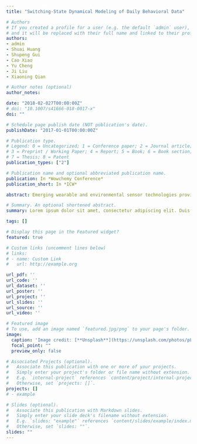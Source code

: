 ```yaml
---
title: "Switching-State Dynamical Modeling of Daily Behavioral Data"

# Authors
# If you created a profile for a user (e.g. the default `admin` user), write the username (folder name) here 
# and it will be replaced with their full name and linked to their profile.
authors:
- admin
- Shuai Huang
- Shupeng Gui
- Cao Xiao
- Yu Cheng
- Ji Liu
- Xiaoning Qian

# Author notes (optional)
author_notes:

date: "2018-02-027T00:00:00Z"
# doi: "10.1007/s41666-018-0017-x"
doi: ""

# Schedule page publish date (NOT publication's date).
publishDate: "2017-01-01T00:00:00Z"

# Publication type.
# Legend: 0 = Uncategorized; 1 = Conference paper; 2 = Journal article;
# 3 = Preprint / Working Paper; 4 = Report; 5 = Book; 6 = Book section;
# 7 = Thesis; 8 = Patent
publication_types: ["2"]

# Publication name and optional abbreviated publication name.
publication: In *Wowchemy Conference*
publication_short: In *ICW*

abstract: Emerging wearable and environmental sensor technologies provide health professionals with unprecedented capacity to continuously collect human behavioral data for health monitoring and management. This enables new solutions to mitigate globally emerging health problems such as obesity. With such outburst of dynamic sensor data, it is critical that appropriate mathematical models and computational methods are developed to translate the collected data into accurate characterization of the underlying health dynamics, enabling more reliable personalized monitoring, prediction, and intervention of health status changes. In addition to addressing common analytic challenges in analyzing sensor behavioral data, such as missing values and outliers, we focus on modeling heterogeneous dynamics to better capture health status changes under different conditions, which may lead to more effective state-dependent intervention strategies. We implement switching-state dynamic system models with different complexity levels on real-world daily behavioral data. Evaluation experiments of these models are conducted to demonstrate the importance of modeling the dynamic heterogeneity, as well as simultaneously conducting missing value imputation and outlier detection in achieving interpretable health dynamic models with better prediction of health status changes.

# Summary. An optional shortened abstract.
summary: Lorem ipsum dolor sit amet, consectetur adipiscing elit. Duis posuere tellus ac convallis placerat. Proin tincidunt magna sed ex sollicitudin condimentum.

tags: []

# Display this page in the Featured widget?
featured: true

# Custom links (uncomment lines below)
# links:
# - name: Custom Link
#   url: http://example.org

url_pdf: ''
url_code: ''
url_dataset: ''
url_poster: ''
url_project: ''
url_slides: ''
url_source: ''
url_video: ''

# Featured image
# To use, add an image named `featured.jpg/png` to your page's folder. 
image:
  caption: 'Image credit: [**Unsplash**](https://unsplash.com/photos/pLCdAaMFLTE)'
  focal_point: ""
  preview_only: false

# Associated Projects (optional).
#   Associate this publication with one or more of your projects.
#   Simply enter your project's folder or file name without extension.
#   E.g. `internal-project` references `content/project/internal-project/index.md`.
#   Otherwise, set `projects: []`.
projects: []
# - example

# Slides (optional).
#   Associate this publication with Markdown slides.
#   Simply enter your slide deck's filename without extension.
#   E.g. `slides: "example"` references `content/slides/example/index.md`.
#   Otherwise, set `slides: ""`.
slides: ""
---
```

